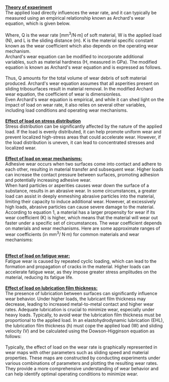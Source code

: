 <b><u>Theory of experiment</u></b><br>
The applied load directly influences the wear rate, and it can typically be measured using an empirical relationship known as Archard's wear equation, which is given below.<br>
<images src="images/image1"><br>
Where, Q is the wear rate [mm<sup>3</sup>/N·m] of soft material, W is the applied load (N), and L is the sliding distance (m). K is the material specific constant known as the wear coefficient which also depends on the operating wear mechanism.<br>
Archard's wear equation can be modified to incorporate additional variables, such as material hardness (H, measured in GPa). The modified equation is known as Archard's wear equation and is expressed as follows.<br>
<images src="images/image2.PNG"><br>
Thus, Q amounts for the total volume of wear debris of soft material produced. Archard's wear equation assumes that all asperities present on sliding tribosurfaces result in material removal. In the modified Archard wear equation, the coefficient of wear is dimensionless. <br>
Even Archard's wear equation is empirical, and while it can shed light on the impact of load on wear rate, it also relies on several other variables, including load conditions and operating wear mechanisms.<br><br>
<b><u>Effect of load on stress distribution</u></b><br>
Stress distribution can be significantly affected by the nature of the applied load. If the load is evenly distributed, it can help promote uniform wear and prevent localized high-stress areas that could accelerate wear. However, if the load distribution is uneven, it can lead to concentrated stresses and localized wear.<br><br>
<b><u>Effect of load on wear mechanisms:</u></b><br> 
Adhesive wear occurs when two surfaces come into contact and adhere to each other, resulting in material transfer and subsequent wear. Higher loads can increase the contact pressure between surfaces, promoting adhesion and potentially increasing adhesive wear.<br>
When hard particles or asperities causes wear down the surface of a substance, results in an abrasive wear.  In some circumstances, a greater load can assist in deeply enmeshing abrasive particles into the material, limiting their capacity to induce additional wear. However, at excessively high loads, abrasive particles can cause severe damage to the material.<br>
According to equation 1, a material has a larger propensity for wear if its wear coefficient (K) is higher, which means that the material will wear out faster under a specific set of circumstances. The wear coefficient depends on materials and wear mechanisms. Here are some approximate ranges of wear coefficients (in mm<sup>3</sup>/ N·m) for common materials and wear mechanisms:<br>
<images src="images/image3.PNG"><br><br>
<b><u>Effect of load on fatigue wear:</u></b><br>
Fatigue wear is caused by repeated cyclic loading, which can lead to the formation and propagation of cracks in the material. Higher loads can accelerate fatigue wear, as they impose greater stress amplitudes on the material, reducing its fatigue life.<br><br>
<b><u>Effect of load on lubrication film thickness:</u></b><br>
The presence of lubrication between surfaces can significantly influence wear behavior. Under higher loads, the lubricant film thickness may decrease, leading to increased metal-to-metal contact and higher wear rates. Adequate lubrication is crucial to minimize wear, especially under heavy loads. Typically, to avoid wear the lubrication film thickness must be proportional to the applied load. In an elastohydrodynamic lubrication (EHL), the lubrication film thickness (h) must cope the applied load (W) and sliding velocity (V) and be calculated using the Dowson-Higginson equation as follows:<br>
<images src="images/image4-1.PNG"><br>
Typically, the effect of load on the wear rate is graphically represented in wear maps with other parameters such as sliding speed and material properties. These maps are constructed by conducting experiments under various combinations of parameters and plotting the resulting wear rates. They provide a more comprehensive understanding of wear behavior and can help identify optimal operating conditions to minimize wear.

